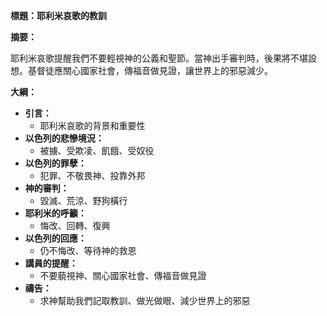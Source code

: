 **標題：耶利米哀歌的教訓**

**摘要：**

耶利米哀歌提醒我們不要輕視神的公義和聖節。當神出手審判時，後果將不堪設想。基督徒應關心國家社會，傳福音做見證，讓世界上的邪惡減少。

**大綱：**

* **引言：**
    * 耶利米哀歌的背景和重要性
* **以色列的悲慘境況：**
    * 被擄、受欺凌、飢餓、受奴役
* **以色列的罪孽：**
    * 犯罪、不敬畏神、投靠外邦
* **神的審判：**
    * 毀滅、荒涼、野狗橫行
* **耶利米的呼籲：**
    * 悔改、回轉、復興
* **以色列的回應：**
    * 仍不悔改、等待神的救恩
* **講員的提醒：**
    * 不要藐視神、關心國家社會、傳福音做見證
* **禱告：**
    * 求神幫助我們記取教訓、做光做眼、減少世界上的邪惡